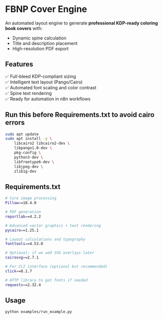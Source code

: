 # FBNP Cover Engine

An automated layout engine to generate **professional KDP-ready coloring book covers** with:
- Dynamic spine calculation
- Title and description placement
- High-resolution PDF export

## Features
✅ Full-bleed KDP-compliant sizing  
✅ Intelligent text layout (Pango/Cairo)  
✅ Automated font scaling and color contrast  
✅ Spine text rendering  
✅ Ready for automation in n8n workflows  

## Run this before Requirements.txt to avoid cairo errors
```bash
sudo apt update
sudo apt install -y \
    libcairo2 libcairo2-dev \
    libpango1.0-dev \
    pkg-config \
    python3-dev \
    libfreetype6-dev \
    libjpeg-dev \
    zlib1g-dev
```

## Requirements.txt
```bash
# Core image processing
Pillow==10.4.0

# PDF generation
reportlab==4.2.2

# Advanced vector graphics + text rendering
pycairo==1.25.1

# Layout calculations and typography
fonttools==4.53.0

# Optional: if we add SVG overlays later
cairosvg==2.7.1

# For CLI interface (optional but recommended)
click==8.1.7

# HTTP library to get fonts if needed
requests==2.32.4
```

## Usage
```bash
python examples/run_example.py
